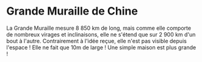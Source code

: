 # Grande Muraille de Chine

La Grande Muraille mesure 8 850 km de long, mais comme elle comporte de nombreux
virages et inclinaisons, elle ne s'étend que sur 2 900 km d'un bout à l'autre.
Contrairement à l'idée reçue, elle n'est pas visible depuis l'espace ! Elle ne
fait que 10m de large ! Une simple maison est plus grande !
